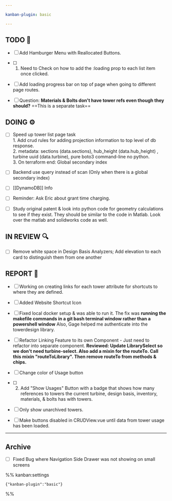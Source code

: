 ```yaml
---

kanban-plugin: basic

---
```


## TODO 💭

- [ ] Add Hamburger Menu with Reallocated Buttons.
- [ ] 1. Need to Check on how to add the :loading prop to each list item once clicked.
- [ ] Add loading progress bar on top of page when going to different page routes.
- [ ] Question: **Materials & Bolts don't have tower refs even though they should?** ==This is a separate task==


## DOING ⚙️

- [ ] Speed up tower list page task <br>1. Add crud rules for adding projection information to top level of db response. <br>2. metadata: sections (data.sections), hub_height (data.hub_height) , turbine uuid (data.turbine), pure boto3 command-line no python. <br> 3. On terraform end: Global secondary index
- [ ] Backend use query instead of scan (Only when there is a global secondary index)
- [ ] [[DynamoDB]] Info
- [ ] Reminder: Ask Eric about grant time charging.
- [ ] Study original patent & look into python code for geometry calculations to see if they exist. They should be similar to the code in Matlab. Look over the matlab and solidworks code as well.


## IN REVIEW 🔍

- [ ] Remove white space in Design Basis Analyzers; Add elevation to each card to distinguish them from one another


## REPORT 📎

- [ ] Working on creating links for each tower attribute for shortcuts to where they are defined.
- [ ] Added Website Shortcut Icon
- [ ] Fixed local docker setup & was able to run it. The fix was **running the makefile commands in a git bash terminal window rather than a powershell window** Also, Gage helped me authenticate into the towerdesign library.
- [ ] Refactor Linking Feature to its own Component - Just need to refactor into separate component. **Reviewed: Update LibrarySelect so we don't need turbine-select. Also add a mixin for the routeTo. Call this mixin "routeToLibrary". Then remove routeTo from methods & chips.**
- [ ] Change color of Usage button
- [ ] 2. Add "Show Usages" Button with a badge that shows how many references to towers the current turbine, design basis, inventory, materials, & bolts has with towers.
- [ ] Only show unarchived towers.
- [ ] Make buttons disabled in CRUDView.vue until data from tower usage has been loaded.


***

## Archive

- [ ] Fixed Bug where Navigation Side Drawer was not showing on small screens

%% kanban:settings
```
{"kanban-plugin":"basic"}
```
%%